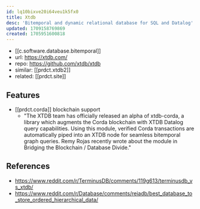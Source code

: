 ```yaml
---
id: lq10bixve20i64veu1k5fx0
title: Xtdb
desc: 'Bitemporal and dynamic relational database for SQL and Datalog'
updated: 1709158769869
created: 1705951600818
---
```


- [[c.software.database.bitemporal]]
- url: https://xtdb.com/
- repo: https://github.com/xtdb/xtdb
- similar: [[prdct.xtdb2]]
- related: [[prdct.site]]

## Features

- [[prdct.corda]] blockchain support 
  - "The XTDB team has officially released an alpha of xtdb-corda, a library which augments the Corda blockchain with XTDB Datalog query capabilities. Using this module, verified Corda transactions are automatically piped into an XTDB node for seamless bitemporal graph queries. Remy Rojas recently wrote about the module in Bridging the Blockchain / Database Divide."

## References

- https://www.reddit.com/r/TerminusDB/comments/119g613/terminusdb_vs_xtdb/
- https://www.reddit.com/r/Database/comments/reiadb/best_database_to_store_ordered_hierarchical_data/